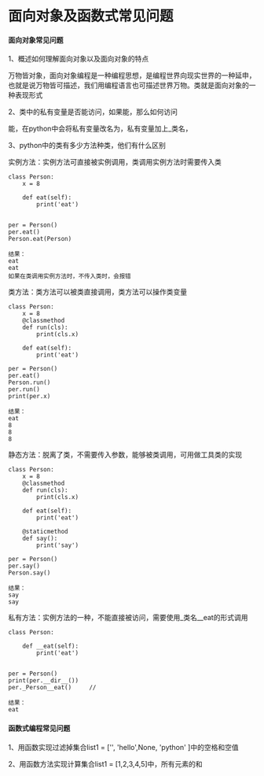 # 面向对象及函数式常见问题

#### 面向对象常见问题

1、概述如何理解面向对象以及面向对象的特点

万物皆对象，面向对象编程是一种编程思想，是编程世界向现实世界的一种延申，也就是说万物皆可描述，我们用编程语言也可描述世界万物。类就是面向对象的一种表现形式

2、类中的私有变量是否能访问，如果能，那么如何访问

能，在python中会将私有变量改名为，私有变量加上_类名，

3、python中的类有多少方法种类，他们有什么区别

实例方法：实例方法可直接被实例调用，类调用实例方法时需要传入类
```
class Person:
    x = 8

    def eat(self):
        print('eat')


per = Person()
per.eat()
Person.eat(Person)

结果：
eat
eat
如果在类调用实例方法时，不传入类时，会报错
```

类方法：类方法可以被类直接调用，类方法可以操作类变量
```
class Person:
    x = 8
    @classmethod
    def run(cls):
        print(cls.x)

    def eat(self):
        print('eat')

per = Person()
per.eat()
Person.run()
per.run()
print(per.x)

结果：
eat
8
8
8
```

静态方法：脱离了类，不需要传入参数，能够被类调用，可用做工具类的实现
```
class Person:
    x = 8
    @classmethod
    def run(cls):
        print(cls.x)

    def eat(self):
        print('eat')

    @staticmethod
    def say():
        print('say')

per = Person()
per.say()
Person.say()

结果：
say
say
```

私有方法：实例方法的一种，不能直接被访问，需要使用_类名__eat的形式调用
```
class Person:

    def __eat(self):
        print('eat')


per = Person()
print(per.__dir__())
per._Person__eat()     //

结果：
eat
```







#### 函数式编程常见问题

1、用函数实现过滤掉集合list1 = ['', 'hello',None, 'python' ]中的空格和空值

2、用函数方法实现计算集合list1 = [1,2,3,4,5]中，所有元素的和

